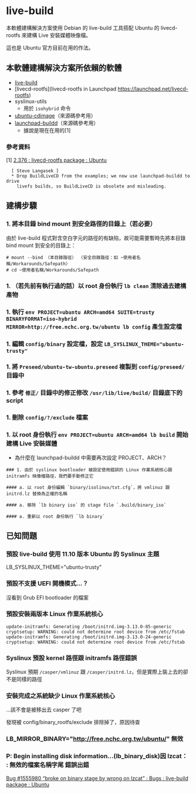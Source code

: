 # live-build
本軟體建構解決方案使用 Debian 的 live-build 工具搭配 Ubuntu 的 livecd-rootfs 來建構 Live 安裝媒體映像檔。

這也是 Ubuntu 官方目前在用的作法。

## 本軟體建構解決方案所依賴的軟體
* [live-build](https://launchpad.net/ubuntu/+source/live-build)
* [livecd-rootfs](livecd-rootfs in Launchpad
https://launchpad.net/livecd-rootfs)
* syslinux-utils
	* 用於 `isohybrid` 命令
* [ubuntu-cdimage](https://launchpad.net/ubuntu-cdimage)（來源碼參考用）
* [launchpad-buildd](https://launchpad.net/launchpad-buildd)（來源碼參考用）
	* 據說是現在在用的[1]

### 參考資料
[1] [2.376 : livecd-rootfs package : Ubuntu](https://launchpad.net/ubuntu/+source/livecd-rootfs/2.376)

```
  [ Steve Langasek ]
  * Drop BuildLiveCD from the examples; we now use launchpad-buildd to drive
    livefs builds, so BuildLiveCD is obsolete and misleading.
```

## 建構步驟
### 1. 將本目錄 bind mount 到安全路徑的目錄上（若必要）
由於 live-build 程式對含空白字元的路徑的有缺陷，故可能需要暫時先將本目錄 bind mount 到安全的目錄上：

```
# mount --bind 〈本目錄路徑〉 〈安全目錄路徑：如 ~使用者名稱/Workarounds/Safepath〉
# cd ~使用者名稱/Workarounds/Safepath
```

### 1. （若先前有執行過的話）以 root 身份執行 `lb clean` 清除過去建構產物

### 1. 執行 `env PROJECT=ubuntu ARCH=amd64 SUITE=trusty BINARYFORMAT=iso-hybrid MIRROR=http://free.nchc.org.tw/ubuntu lb config` 產生設定檔

### 1. 編輯 `config/binary` 設定檔，設定 `LB_SYSLINUX_THEME="ubuntu-trusty"`

### 1. 將 `Preseed/ubuntu-tw-ubuntu.preseed` 複製到 `config/preseed/` 目錄中

### 1. 參考 `修正/` 目錄中的修正修改 `/usr/lib/live/build/` 目錄底下的 script

### 1. 刪除 `config/?/exclude` 檔案

### 1. 以 root 身份執行 `env PROJECT=ubuntu ARCH=amd64 lb build` 開始建構 Live 安裝媒體
* 為什麼在 launchpad-buildd 中需要再次設定 PROJECT、ARCH？

```
### 1. 由於 syslinux bootloader 被設定使用錯誤的 Linux 作業系統核心跟 initramfs 映像檔路徑，我們要手動修正它

#### a. 以 root 身份編輯 `binary/isolinux/txt.cfg`，將 vmlinuz 跟 initrd.lz 替換為正確的名稱

#### a. 移除 `lb binary iso` 的 stage file `.build/binary_iso`

#### a. 重新以 root 身份執行 `lb binary`
```

## 已知問題
### 預設 live-build 使用 11.10 版本 Ubuntu 的 Syslinux 主題
LB_SYSLINUX_THEME="ubuntu-trusty"

### 預設不支援 UEFI 開機模式...？
沒看到 Grub EFI bootloader 的檔案

### 預設安裝兩版本 Linux 作業系統核心
```
update-initramfs: Generating /boot/initrd.img-3.13.0-85-generic
cryptsetup: WARNING: could not determine root device from /etc/fstab
update-initramfs: Generating /boot/initrd.img-3.13.0-24-generic
cryptsetup: WARNING: could not determine root device from /etc/fstab
```

### Syslinux 預設 kernel 路徑跟 initramfs 路徑錯誤
Syslinux 預期 `/casper/vmlinuz` 跟 `/casper/initrd.lz`，但是實際上裝上去的卻不是同樣的路徑

### 安裝完成之系統缺少 Linux 作業系統核心
...該不會是被移出去 casper 了吧

發現被 config/binary_rootfs/exclude 排除掉了，原因待查

### LB_MIRROR_BINARY="http://free.nchc.org.tw/ubuntu/" 無效

### P: Begin installing disk information...(lb_binary_disk)因 lzcat： : 無效的檔案名稱字尾 錯誤出錯
[Bug #1555980 “broke on binary stage by wrong on lzcat” : Bugs : live-build package : Ubuntu](https://bugs.launchpad.net/ubuntu/+source/live-build/+bug/1555980)
